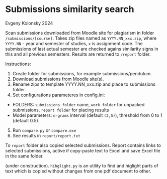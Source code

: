 # Submissions similarity search

Evgeny Kolonsky 2024

Scan submissions downloaded from Moodle site for plagiarism in folder `/submissions/[course]`.
Takes zip files named as `YYYY.NN_xxx.zip`, where `YYYY.NN` - year and semester of studies, `x` is assignment code.
The submissions of last actual semester are checked agains similarity signs in this and all previous semesters.
Results are returned to `/report` folder.

Instructions:
1. Create folder for submissions, for example submissions/pendulum.
1. Download submissions from Moodle site(s).
3. Rename zips to template YYYY.NN_xxx.zip and place to submissions folder.
4. Set configurations parameteres in config.ini:
  - FOLDERS: `submissions folder` name, `work folder` for unpacked submissions, `report folder` for placing results
  - Model parameters: `n-grams` interval (default `(2,5)`), threshold from 0 to 1 (default 0.5).
5. Run `compare.py` or `compare.exe`
6. See results in `report/report.txt`

To `report` folder also copied selected submissions. 
Report contains links to selected submissions, active if copy-paste text to Excel and save Excel file in the same folder. 

(under construction).
`hihglight.py` is an utility to find and higlight parts of text which is copied without changes from one pdf document to other.

   

